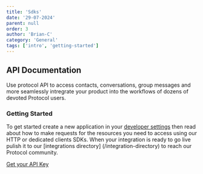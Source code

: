 ```yaml
---
title: 'Sdks'
date: '29-07-2024'
parent: null
order: 3
author: 'Brian-C'
category: 'General'
tags: ['intro', 'getting-started']
---
```


## API Documentation

Use protocol API to access contacts, conversations, group messages and more seamlessly intregrate your product into the workflows of dozens of devoted Protocol users.

### Getting Started

To get started create a new application in your [developer settings](/dev-setings) then read about how to make requests for the resources you need to access using our HTTP or dedicated clients SDKs. When your integration is ready to go live pulish it to our [integrations directory] (/integration-directory) to reach our Protocol community.

[Get your API Key](/get-your-api-key)
